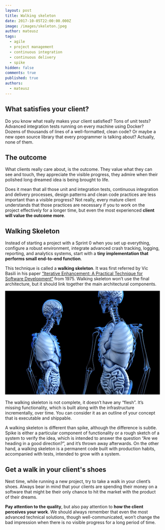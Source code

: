 ```yaml
---
layout: post
title: Walking skeleton
date: 2017-10-05T22:00:00.000Z
image: /images/skeleton.jpeg
author: mateusz
tags:
  - agile
  - project management
  - continuous integration
  - continuous delivery
  - spike
hidden: false
comments: true
published: true
authors:
  - mateusz
---
```

## What satisfies your client?

Do you know what really makes your client satisfied? Tons of unit tests? Advanced integration tests running on every machine using Docker? Dozens of thousands of lines of a well-formatted, clean code? Or maybe a new open source library that every programmer is talking about? Actually, none of them.

## The outcome

What clients really care about, is the outcome. They value what they can see and touch, they appreciate the visible progress, they admire when their polished long dreamed idea is being brought to life.

Does it mean that all those unit and integration tests, continuous integration and delivery processes, design patterns and clean code practices are less important than a visible progress? Not really, every mature client understands that those practices are necessary if you to work on the project effectively for a longer time, but even the most experienced **client will value the outcome more**.

## Walking Skeleton

Instead of starting a project with a Sprint 0 when you set up everything, configure a robust environment, integrate advanced crash tracking, logging, reporting, and analytics systems, start with a **tiny implementation that performs small end-to-end function**.

This technique is called a **walking skeleton**. It was first referred by Vic Basili in his paper [“Iterative Enhancement: A Practical Technique for Software Development“](http://www.cs.umd.edu/~basili/publications/journals/J04.pdf) from 1975. Walking skeleton won’t use the final architecture, but it should link together the main architectural components.

![walking skeleton](/images/walking-skeleton/skeleton.jpg)

The walking skeleton is not complete, it doesn’t have any “flesh”. It’s missing functionality, which is built along with the infrastructure incrementally, over time. You can consider it as an outline of your concept that is executable and shippable.

A walking skeleton is different than spike, although the difference is subtle. Spike is either a particular component of functionality or a rough sketch of a system to verify the idea, which is intended to answer the question “Are we heading in a good direction?”, and it’s thrown away afterwards. On the other hand, a walking skeleton is a permanent code built with production habits, accompanied with tests, intended to grow with a system.

## Get a walk in your client's shoes

Next time, while running a new project, try to take a walk in your client’s shoes. Always bear in mind that your clients are spending their money on a software that might be their only chance to hit the market with the product of their dreams.

**Pay attention to the quality**, but also pay attention to **how the client perceives your work**. We should always remember that even the most advanced technical solutions, though well-communicated, won’t change the bad impression when there is no visible progress for a long period of time.
